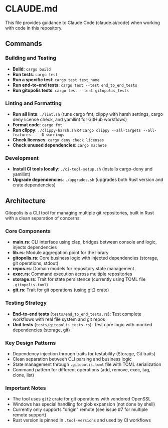 # CLAUDE.md

This file provides guidance to Claude Code (claude.ai/code) when working with code in this repository.

## Commands

### Building and Testing
- **Build**: `cargo build`
- **Run tests**: `cargo test`
- **Run a specific test**: `cargo test test_name`
- **Run end-to-end tests**: `cargo test --test end_to_end_tests`
- **Run gitopolis tests**: `cargo test --test gitopolis_tests`

### Linting and Formatting
- **Run all lints**: `./lint.sh` (runs cargo fmt, clippy with harsh settings, cargo deny license check, and yamllint for GitHub workflows)
- **Format code**: `cargo fmt`
- **Run clippy**: `./clippy-harsh.sh` or `cargo clippy --all-targets --all-features -- -D warnings`
- **Check licenses**: `cargo deny check licenses`
- **Check unused dependencies**: `cargo machete`

### Development
- **Install CI tools locally**: `./ci-tool-setup.sh` (installs cargo-deny and yamllint)
- **Upgrade dependencies**: `./upgrades.sh` (upgrades both Rust version and crate dependencies)

## Architecture

Gitopolis is a CLI tool for managing multiple git repositories, built in Rust with a clean separation of concerns:

### Core Components

- **main.rs**: CLI interface using clap, bridges between console and logic, injects dependencies
- **lib.rs**: Module aggregation point for the library
- **gitopolis.rs**: Core business logic with injected dependencies (storage, git operations, stdout)
- **repos.rs**: Domain models for repository state management
- **exec.rs**: Command execution across multiple repositories
- **storage.rs**: Trait for state persistence (currently using TOML file `.gitopolis.toml`)
- **git.rs**: Trait for git operations (using git2 crate)

### Testing Strategy

- **End-to-end tests** (`tests/end_to_end_tests.rs`): Test complete workflows with real file system and git repos
- **Unit tests** (`tests/gitopolis_tests.rs`): Test core logic with mocked dependencies (storage, git)

### Key Design Patterns

- Dependency injection through traits for testability (Storage, Git traits)
- Clean separation between CLI parsing and business logic
- State management through `.gitopolis.toml` file with TOML serialization
- Command pattern for different operations (add, remove, exec, tag, clone, list)

### Important Notes

- The tool uses `git2` crate for git operations with vendored OpenSSL
- Windows has special handling for glob expansion (not done by shell)
- Currently only supports "origin" remote (see issue #7 for multiple remote support)
- Rust version is pinned in `.tool-versions` and used by CI workflows